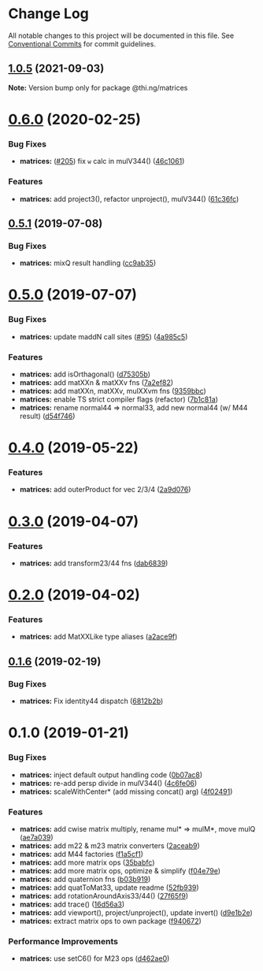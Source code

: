 #  Change Log 

All notable changes to this project will be documented in this file. See [Conventional Commits](https://conventionalcommits.org) for commit guidelines. 

##  [1.0.5](https://github.com/thi-ng/umbrella/compare/@thi.ng/matrices@1.0.4...@thi.ng/matrices@1.0.5) (2021-09-03) 

**Note:** Version bump only for package @thi.ng/matrices 

#  [0.6.0](https://github.com/thi-ng/umbrella/compare/@thi.ng/matrices@0.5.12...@thi.ng/matrices@0.6.0) (2020-02-25) 

###  Bug Fixes 

- **matrices:** ([#205](https://github.com/thi-ng/umbrella/issues/205)) fix `w` calc in mulV344() ([46c1061](https://github.com/thi-ng/umbrella/commit/46c1061078d394d5b6ec2885f1025741893fe452)) 

###  Features 

- **matrices:** add project3(), refactor unproject(), mulV344() ([61c36fc](https://github.com/thi-ng/umbrella/commit/61c36fcc532d78b21d78dddeee5523155b0798b2)) 

##  [0.5.1](https://github.com/thi-ng/umbrella/compare/@thi.ng/matrices@0.5.0...@thi.ng/matrices@0.5.1) (2019-07-08) 

###  Bug Fixes 

- **matrices:** mixQ result handling ([cc9ab35](https://github.com/thi-ng/umbrella/commit/cc9ab35)) 

#  [0.5.0](https://github.com/thi-ng/umbrella/compare/@thi.ng/matrices@0.4.0...@thi.ng/matrices@0.5.0) (2019-07-07) 

###  Bug Fixes 

- **matrices:** update maddN call sites ([#95](https://github.com/thi-ng/umbrella/issues/95)) ([4a985c5](https://github.com/thi-ng/umbrella/commit/4a985c5)) 

###  Features 

- **matrices:** add isOrthagonal() ([d75305b](https://github.com/thi-ng/umbrella/commit/d75305b)) 
- **matrices:** add matXXn & matXXv fns ([7a2ef82](https://github.com/thi-ng/umbrella/commit/7a2ef82)) 
- **matrices:** add matXXn, matXXv, mulXXvm fns ([9359bbc](https://github.com/thi-ng/umbrella/commit/9359bbc)) 
- **matrices:** enable TS strict compiler flags (refactor) ([7b1c81a](https://github.com/thi-ng/umbrella/commit/7b1c81a)) 
- **matrices:** rename normal44 => normal33, add new normal44 (w/ M44 result) ([d54f746](https://github.com/thi-ng/umbrella/commit/d54f746)) 

#  [0.4.0](https://github.com/thi-ng/umbrella/compare/@thi.ng/matrices@0.3.4...@thi.ng/matrices@0.4.0) (2019-05-22) 

###  Features 

- **matrices:** add outerProduct for vec 2/3/4 ([2a9d076](https://github.com/thi-ng/umbrella/commit/2a9d076)) 

#  [0.3.0](https://github.com/thi-ng/umbrella/compare/@thi.ng/matrices@0.2.2...@thi.ng/matrices@0.3.0) (2019-04-07) 

###  Features 

- **matrices:** add transform23/44 fns ([dab6839](https://github.com/thi-ng/umbrella/commit/dab6839)) 

#  [0.2.0](https://github.com/thi-ng/umbrella/compare/@thi.ng/matrices@0.1.14...@thi.ng/matrices@0.2.0) (2019-04-02) 

###  Features 

- **matrices:** add MatXXLike type aliases ([a2ace9f](https://github.com/thi-ng/umbrella/commit/a2ace9f)) 

##  [0.1.6](https://github.com/thi-ng/umbrella/compare/@thi.ng/matrices@0.1.5...@thi.ng/matrices@0.1.6) (2019-02-19) 

###  Bug Fixes 

- **matrices:** Fix identity44 dispatch ([6812b2b](https://github.com/thi-ng/umbrella/commit/6812b2b)) 

#  0.1.0 (2019-01-21) 

###  Bug Fixes 

- **matrices:** inject default output handling code ([0b07ac8](https://github.com/thi-ng/umbrella/commit/0b07ac8)) 
- **matrices:** re-add persp divide in mulV344() ([4c6fe06](https://github.com/thi-ng/umbrella/commit/4c6fe06)) 
- **matrices:** scaleWithCenter* (add missing concat() arg) ([4f02491](https://github.com/thi-ng/umbrella/commit/4f02491)) 

###  Features 

- **matrices:** add cwise matrix multiply, rename mul* => mulM*, move mulQ ([ae7a039](https://github.com/thi-ng/umbrella/commit/ae7a039)) 
- **matrices:** add m22 & m23 matrix converters ([2aceab9](https://github.com/thi-ng/umbrella/commit/2aceab9)) 
- **matrices:** add M44 factories ([f1a5cf1](https://github.com/thi-ng/umbrella/commit/f1a5cf1)) 
- **matrices:** add more matrix ops ([35babfc](https://github.com/thi-ng/umbrella/commit/35babfc)) 
- **matrices:** add more matrix ops, optimize & simplify ([f04e79e](https://github.com/thi-ng/umbrella/commit/f04e79e)) 
- **matrices:** add quaternion fns ([b03b919](https://github.com/thi-ng/umbrella/commit/b03b919)) 
- **matrices:** add quatToMat33, update readme ([52fb939](https://github.com/thi-ng/umbrella/commit/52fb939)) 
- **matrices:** add rotationAroundAxis33/44() ([27f65f9](https://github.com/thi-ng/umbrella/commit/27f65f9)) 
- **matrices:** add trace() ([16d56a3](https://github.com/thi-ng/umbrella/commit/16d56a3)) 
- **matrices:** add viewport(), project/unproject(), update invert() ([d9e1b2e](https://github.com/thi-ng/umbrella/commit/d9e1b2e)) 
- **matrices:** extract matrix ops to own package ([f940672](https://github.com/thi-ng/umbrella/commit/f940672)) 

###  Performance Improvements 

- **matrices:** use setC6() for M23 ops ([d462ae0](https://github.com/thi-ng/umbrella/commit/d462ae0)) 
